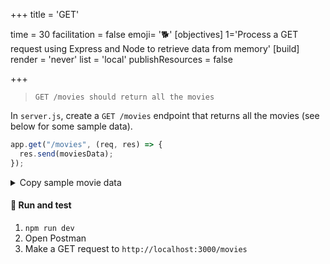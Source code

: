 +++
title = 'GET'

time = 30
facilitation = false
emoji= '🐕'
[objectives]
    1='Process a GET request using Express and Node to retrieve data from memory'
[build]
  render = 'never'
  list = 'local'
  publishResources = false

+++

> `GET /movies should return all the movies`

In `server.js`, create a `GET /movies` endpoint that returns all the movies (see below for some sample data).

```js
app.get("/movies", (req, res) => {
  res.send(moviesData);
});
```

<details>
<summary>Copy sample movie data</summary>

```js
const movies = [
  {
    id: 1,
    title: "The Godfather",
    certificate: "18",
    yearOfRelease: 1972,
    director: "Francis Ford Coppola",
  },
  {
    id: 2,
    title: "The Shawshank Redemption",
    certificate: "15",
    yearOfRelease: 1994,
    director: "Frank Darabont",
  },
  {
    id: 3,
    title: "Schindler's List",
    certificate: "15",
    yearOfRelease: 1993,
    director: "Steven Spielberg",
  },
];
```

</details>

#### 🧪 Run and test

1. `npm run dev`
1. Open Postman
1. Make a GET request to `http://localhost:3000/movies`
